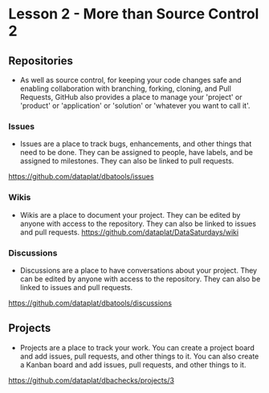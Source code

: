 # Lesson 2 - More than Source Control 2

## Repositories

- As well as source control, for keeping your code changes safe and enabling collaboration with branching, forking, cloning, and Pull Requests, GitHub also provides a place to manage your 'project' or 'product' or 'application' or 'solution' or 'whatever you want to call it'.

### Issues

- Issues are a place to track bugs, enhancements, and other things that need to be done. They can be assigned to people, have labels, and be assigned to milestones. They can also be linked to pull requests.

https://github.com/dataplat/dbatools/issues 

### Wikis

- Wikis are a place to document your project. They can be edited by anyone with access to the repository. They can also be linked to issues and pull requests.
https://github.com/dataplat/DataSaturdays/wiki 

### Discussions

- Discussions are a place to have conversations about your project. They can be edited by anyone with access to the repository. They can also be linked to issues and pull requests.

https://github.com/dataplat/dbatools/discussions

## Projects

- Projects are a place to track your work. You can create a project board and add issues, pull requests, and other things to it. You can also create a Kanban board and add issues, pull requests, and other things to it.

https://github.com/dataplat/dbachecks/projects/3